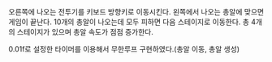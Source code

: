 오른쪽에 나오는 전투기를 키보드 방향키로 이동시킨다.
왼쪽에서 나오는 총알에 맞으면 게임이 끝난다.
10개의 총알이 나오는데 모두 피하면 다음 스테이지로 이동한다.
총 4개의 스테이지가 있으며 총알 속도가 점점 증가한다.

0.01f로 설정한 타이머를 이용해서 무한루프 구현하였다.(총알 이동, 총알 생성)
